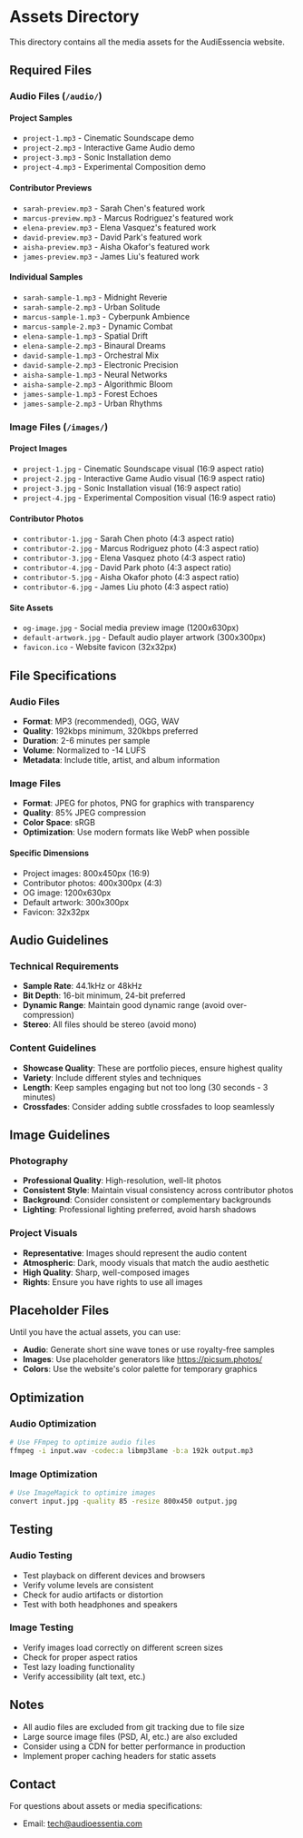 # Assets Directory

This directory contains all the media assets for the AudiEssencia website.

## Required Files

### Audio Files (`/audio/`)

#### Project Samples
- `project-1.mp3` - Cinematic Soundscape demo
- `project-2.mp3` - Interactive Game Audio demo  
- `project-3.mp3` - Sonic Installation demo
- `project-4.mp3` - Experimental Composition demo

#### Contributor Previews
- `sarah-preview.mp3` - Sarah Chen's featured work
- `marcus-preview.mp3` - Marcus Rodriguez's featured work
- `elena-preview.mp3` - Elena Vasquez's featured work
- `david-preview.mp3` - David Park's featured work
- `aisha-preview.mp3` - Aisha Okafor's featured work
- `james-preview.mp3` - James Liu's featured work

#### Individual Samples
- `sarah-sample-1.mp3` - Midnight Reverie
- `sarah-sample-2.mp3` - Urban Solitude
- `marcus-sample-1.mp3` - Cyberpunk Ambience
- `marcus-sample-2.mp3` - Dynamic Combat
- `elena-sample-1.mp3` - Spatial Drift
- `elena-sample-2.mp3` - Binaural Dreams
- `david-sample-1.mp3` - Orchestral Mix
- `david-sample-2.mp3` - Electronic Precision
- `aisha-sample-1.mp3` - Neural Networks
- `aisha-sample-2.mp3` - Algorithmic Bloom
- `james-sample-1.mp3` - Forest Echoes
- `james-sample-2.mp3` - Urban Rhythms

### Image Files (`/images/`)

#### Project Images
- `project-1.jpg` - Cinematic Soundscape visual (16:9 aspect ratio)
- `project-2.jpg` - Interactive Game Audio visual (16:9 aspect ratio)
- `project-3.jpg` - Sonic Installation visual (16:9 aspect ratio)
- `project-4.jpg` - Experimental Composition visual (16:9 aspect ratio)

#### Contributor Photos
- `contributor-1.jpg` - Sarah Chen photo (4:3 aspect ratio)
- `contributor-2.jpg` - Marcus Rodriguez photo (4:3 aspect ratio)
- `contributor-3.jpg` - Elena Vasquez photo (4:3 aspect ratio)
- `contributor-4.jpg` - David Park photo (4:3 aspect ratio)
- `contributor-5.jpg` - Aisha Okafor photo (4:3 aspect ratio)
- `contributor-6.jpg` - James Liu photo (4:3 aspect ratio)

#### Site Assets
- `og-image.jpg` - Social media preview image (1200x630px)
- `default-artwork.jpg` - Default audio player artwork (300x300px)
- `favicon.ico` - Website favicon (32x32px)

## File Specifications

### Audio Files
- **Format**: MP3 (recommended), OGG, WAV
- **Quality**: 192kbps minimum, 320kbps preferred
- **Duration**: 2-6 minutes per sample
- **Volume**: Normalized to -14 LUFS
- **Metadata**: Include title, artist, and album information

### Image Files
- **Format**: JPEG for photos, PNG for graphics with transparency
- **Quality**: 85% JPEG compression
- **Color Space**: sRGB
- **Optimization**: Use modern formats like WebP when possible

#### Specific Dimensions
- Project images: 800x450px (16:9)
- Contributor photos: 400x300px (4:3)
- OG image: 1200x630px
- Default artwork: 300x300px
- Favicon: 32x32px

## Audio Guidelines

### Technical Requirements
- **Sample Rate**: 44.1kHz or 48kHz
- **Bit Depth**: 16-bit minimum, 24-bit preferred
- **Dynamic Range**: Maintain good dynamic range (avoid over-compression)
- **Stereo**: All files should be stereo (avoid mono)

### Content Guidelines
- **Showcase Quality**: These are portfolio pieces, ensure highest quality
- **Variety**: Include different styles and techniques
- **Length**: Keep samples engaging but not too long (30 seconds - 3 minutes)
- **Crossfades**: Consider adding subtle crossfades to loop seamlessly

## Image Guidelines

### Photography
- **Professional Quality**: High-resolution, well-lit photos
- **Consistent Style**: Maintain visual consistency across contributor photos
- **Background**: Consider consistent or complementary backgrounds
- **Lighting**: Professional lighting preferred, avoid harsh shadows

### Project Visuals
- **Representative**: Images should represent the audio content
- **Atmospheric**: Dark, moody visuals that match the audio aesthetic
- **High Quality**: Sharp, well-composed images
- **Rights**: Ensure you have rights to use all images

## Placeholder Files

Until you have the actual assets, you can use:
- **Audio**: Generate short sine wave tones or use royalty-free samples
- **Images**: Use placeholder generators like https://picsum.photos/
- **Colors**: Use the website's color palette for temporary graphics

## Optimization

### Audio Optimization
```bash
# Use FFmpeg to optimize audio files
ffmpeg -i input.wav -codec:a libmp3lame -b:a 192k output.mp3
```

### Image Optimization
```bash
# Use ImageMagick to optimize images
convert input.jpg -quality 85 -resize 800x450 output.jpg
```

## Testing

### Audio Testing
- Test playback on different devices and browsers
- Verify volume levels are consistent
- Check for audio artifacts or distortion
- Test with both headphones and speakers

### Image Testing
- Verify images load correctly on different screen sizes
- Check for proper aspect ratios
- Test lazy loading functionality
- Verify accessibility (alt text, etc.)

## Notes

- All audio files are excluded from git tracking due to file size
- Large source image files (PSD, AI, etc.) are also excluded
- Consider using a CDN for better performance in production
- Implement proper caching headers for static assets

## Contact

For questions about assets or media specifications:
- Email: tech@audioessentia.com 